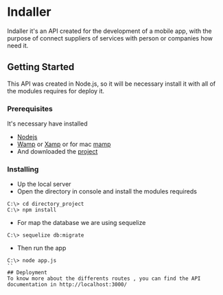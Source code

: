 # Indaller

Indaller it's an API created for the development of a mobile app, with the purpose of connect suppliers of services with person or companies how need it.

## Getting Started
This API was created in Node.js, so it will be necessary install it with all of the modules requires for deploy it.

### Prerequisites
It's necessary have installed 
* [Nodejs](https://github.com/nodejs/node/wiki/Installation)
* [Wamp](http://www.wampserver.com/) or [Xamp](https://www.apachefriends.org/es/index.html) or for mac [mamp](https://www.mamp.info/en/)
* And downloaded the [project](https://github.com/amanda07511/indaller)

### Installing
* Up the local server 
* Open the directory in console and install the modules requireds
```
C:\> cd directory_project
C:\> npm install
```
* For map the database we are using sequelize 
```
C:\> sequelize db:migrate
```
* Then run the app 
```
C:\> node app.js
``
## Deployment
To know more about the differents routes , you can find the API documentation in http://localhost:3000/
